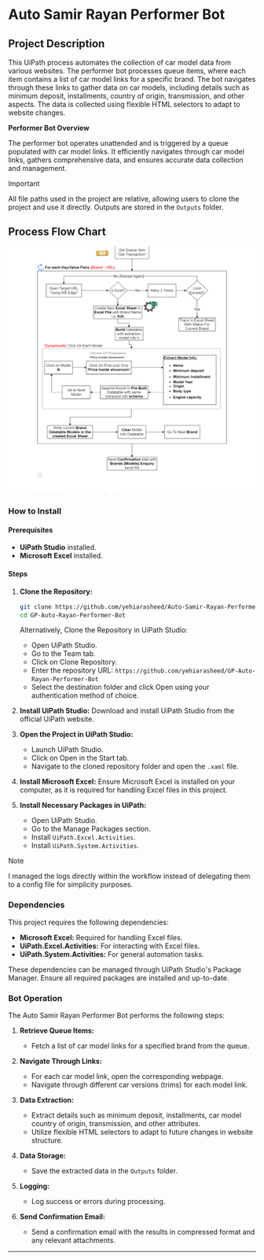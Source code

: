 # Auto Samir Rayan Performer Bot

## Project Description

This UiPath process automates the collection of car model data from various websites. The performer bot processes queue items, where each item contains a list of car model links for a specific brand. The bot navigates through these links to gather data on car models, including details such as minimum deposit, installments, country of origin, transmission, and other aspects. The data is collected using flexible HTML selectors to adapt to website changes.

**Performer Bot Overview**

The performer bot operates unattended and is triggered by a queue populated with car model links. It efficiently navigates through car model links, gathers comprehensive data, and ensures accurate data collection and management.

>[!IMPORTANT]
>All file paths used in the project are relative, allowing users to clone the project and use it directly. Outputs are stored in the `Outputs` folder.

## Process Flow Chart
![Process Flow Chart](processFlowChart.jpg)
### How to Install

#### Prerequisites

- **UiPath Studio** installed.
- **Microsoft Excel** installed.

#### Steps

1. **Clone the Repository:**
   ```bash
   git clone https://github.com/yehiarasheed/Auto-Samir-Rayan-Performer-Bot
   cd GP-Auto-Rayan-Performer-Bot
   ```

   Alternatively, Clone the Repository in UiPath Studio:
   - Open UiPath Studio.
   - Go to the Team tab.
   - Click on Clone Repository.
   - Enter the repository URL: `https://github.com/yehiarasheed/GP-Auto-Rayan-Performer-Bot`
   - Select the destination folder and click Open using your authentication method of choice.

2. **Install UiPath Studio:** Download and install UiPath Studio from the official UiPath website.

3. **Open the Project in UiPath Studio:**
   - Launch UiPath Studio.
   - Click on Open in the Start tab.
   - Navigate to the cloned repository folder and open the `.xaml` file.

4. **Install Microsoft Excel:** Ensure Microsoft Excel is installed on your computer, as it is required for handling Excel files in this project.

5. **Install Necessary Packages in UiPath:**
   - Open UiPath Studio.
   - Go to the Manage Packages section.
   - Install `UiPath.Excel.Activities`.
   - Install `UiPath.System.Activities`.
>[!NOTE]
>I managed the logs directly within the workflow instead of delegating them to a config file for simplicity purposes.
### Dependencies

This project requires the following dependencies:
- **Microsoft Excel:** Required for handling Excel files.
- **UiPath.Excel.Activities:** For interacting with Excel files.
- **UiPath.System.Activities:** For general automation tasks.

These dependencies can be managed through UiPath Studio's Package Manager. Ensure all required packages are installed and up-to-date.

### Bot Operation

The Auto Samir Rayan Performer Bot performs the following steps:

1. **Retrieve Queue Items:**
   - Fetch a list of car model links for a specified brand from the queue.

2. **Navigate Through Links:**
   - For each car model link, open the corresponding webpage.
   - Navigate through different car versions (trims) for each model link.

3. **Data Extraction:**
   - Extract details such as minimum deposit, installments, car model country of origin, transmission, and other attributes.
   - Utilize flexible HTML selectors to adapt to future changes in website structure.

4. **Data Storage:**
   - Save the extracted data in the `Outputs` folder.

5. **Logging:**
   - Log success or errors during processing.

6. **Send Confirmation Email:**
   - Send a confirmation email with the results in compressed format and any relevant attachments.




---
